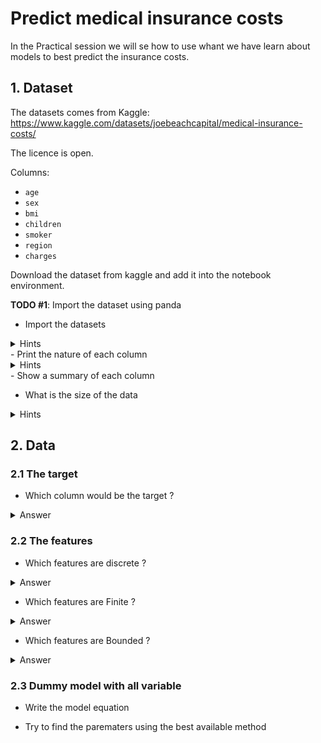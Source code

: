 # Predict medical insurance costs

In the Practical session we will se how to use whant we have learn about models to best predict the insurance costs.

## 1. Dataset

The datasets comes from Kaggle: https://www.kaggle.com/datasets/joebeachcapital/medical-insurance-costs/

The licence is open.

Columns: 
- `age`
- `sex`
- `bmi`
- `children`
- `smoker`
- `region`
- `charges`

Download the dataset from kaggle and add it into the notebook environment.

**TODO #1**: Import the dataset using panda

- Import the datasets
<details><summary>Hints</summary>
use `pandas.read_csv`
</details>
- Print the nature of each column
<details><summary>Hints</summary>
use `dtypes attribute`
</details>
- Show a summary of each column

- What is the size of the data
<details><summary>Hints</summary>
use `shape` attribute
</details>

## 2. Data

### 2.1 The target

- Which column would be the target ?

<details><summary>Answer</summary>
charges
</details>

### 2.2 The features

- Which features are discrete ?

<details><summary>Answer</summary>
children, smoker, region
</details>

- Which features are Finite ?

<details><summary>Answer</summary>
age, dmi, children, charges
</details>

- Which features are Bounded ?

<details><summary>Answer</summary>
age, sex, children, smoker
</details>

### 2.3 Dummy model with all variable

- Write the model equation

- Try to find the parematers using the best available method


